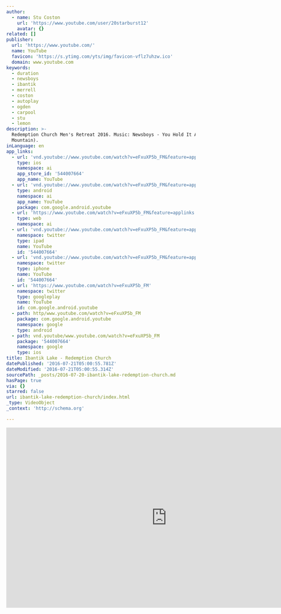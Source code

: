 ```yaml
---
author:
  - name: Stu Coston
    url: 'https://www.youtube.com/user/20starburst12'
    avatar: {}
related: []
publisher:
  url: 'https://www.youtube.com/'
  name: YouTube
  favicon: 'https://s.ytimg.com/yts/img/favicon-vflz7uhzw.ico'
  domain: www.youtube.com
keywords:
  - duration
  - newsboys
  - ibantik
  - merrell
  - coston
  - autoplay
  - ogden
  - carpool
  - stu
  - lemon
description: >-
  Redemption Church Men's Retreat 2016. Music: Newsboys - You Hold It All (Every
  Mountain).
inLanguage: en
app_links:
  - url: 'vnd.youtube://www.youtube.com/watch?v=eFxuXP5b_FM&feature=applinks'
    type: ios
    namespace: ai
    app_store_id: '544007664'
    app_name: YouTube
  - url: 'vnd.youtube://www.youtube.com/watch?v=eFxuXP5b_FM&feature=applinks'
    type: android
    namespace: ai
    app_name: YouTube
    package: com.google.android.youtube
  - url: 'https://www.youtube.com/watch?v=eFxuXP5b_FM&feature=applinks'
    type: web
    namespace: ai
  - url: 'vnd.youtube://www.youtube.com/watch?v=eFxuXP5b_FM&feature=applinks'
    namespace: twitter
    type: ipad
    name: YouTube
    id: '544007664'
  - url: 'vnd.youtube://www.youtube.com/watch?v=eFxuXP5b_FM&feature=applinks'
    namespace: twitter
    type: iphone
    name: YouTube
    id: '544007664'
  - url: 'https://www.youtube.com/watch?v=eFxuXP5b_FM'
    namespace: twitter
    type: googleplay
    name: YouTube
    id: com.google.android.youtube
  - path: http/www.youtube.com/watch?v=eFxuXP5b_FM
    package: com.google.android.youtube
    namespace: google
    type: android
  - path: vnd.youtube/www.youtube.com/watch?v=eFxuXP5b_FM
    package: '544007664'
    namespace: google
    type: ios
title: Ibantik Lake - Redemption Church
datePublished: '2016-07-21T05:00:55.781Z'
dateModified: '2016-07-21T05:00:55.314Z'
sourcePath: _posts/2016-07-20-ibantik-lake-redemption-church.md
hasPage: true
via: {}
starred: false
url: ibantik-lake-redemption-church/index.html
_type: VideoObject
_context: 'http://schema.org'

---
```

<iframe src="https://cdn.embedly.com/widgets/media.html?src=https%3A%2F%2Fwww.youtube.com%2Fembed%2FeFxuXP5b_FM%3Ffeature%3Doembed&amp;url=http%3A%2F%2Fwww.youtube.com%2Fwatch%3Fv%3DeFxuXP5b_FM&amp;image=https%3A%2F%2Fi.ytimg.com%2Fvi%2FeFxuXP5b_FM%2Fhqdefault.jpg&amp;key=b7d04c9b404c499eba89ee7072e1c4f7&amp;type=text%2Fhtml&amp;schema=youtube" width="854" height="480" scrolling="no" frameborder="0" allowfullscreen="" style=""></iframe>